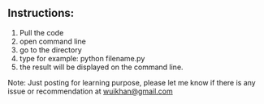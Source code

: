 ## Instructions:

1. Pull the code
2. open command line
3. go to the directory
4. type for example: python filename.py
5. the result will be displayed on the command line.





Note: Just posting for learning purpose, please let me know if there is any issue or recommendation at wuikhan@gmail.com
